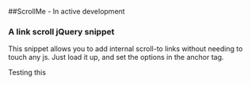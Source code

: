 ##ScrollMe - In active development

### A link scroll jQuery snippet

This snippet allows you to add internal scroll-to links without needing to touch any js. Just load it up, and set the options in the anchor tag.

<!-- Documentation and demo at http://apps.benrlodge.com/scrollMe -->

Testing this
